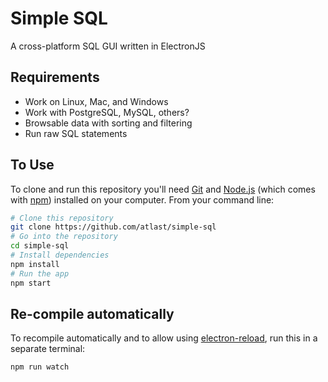 # Simple SQL

A cross-platform SQL GUI written in ElectronJS

## Requirements

- Work on Linux, Mac, and Windows
- Work with PostgreSQL, MySQL, others?
- Browsable data with sorting and filtering
- Run raw SQL statements

## To Use

To clone and run this repository you'll need [Git](https://git-scm.com) and [Node.js](https://nodejs.org/en/download/) (which comes with [npm](http://npmjs.com)) installed on your computer. From your command line:

```bash
# Clone this repository
git clone https://github.com/atlast/simple-sql
# Go into the repository
cd simple-sql
# Install dependencies
npm install
# Run the app
npm start
```

## Re-compile automatically

To recompile automatically and to allow using [electron-reload](https://github.com/yan-foto/electron-reload), run this in a separate terminal:

```bash
npm run watch
```
